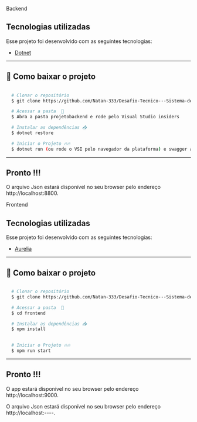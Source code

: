 Backend

## Tecnologias utilizadas

Esse projeto foi desenvolvido com as seguintes tecnologias:

- [Dotnet](https://dotnet.microsoft.com/)

---



## 📁 Como baixar o projeto

```bash

  # Clonar o repositório
  $ git clone https://github.com/Natan-333/Desafio-Tecnico---Sistema-de-Gestao---Natan-Cruz/edit/aurelia-branch/

  # Acessar a pasta  💪
  $ Abra a pasta projetobackend e rode pelo Visual Studio insiders

  # Instalar as dependências 📥
  $ dotnet restore

  # Iniciar o Projeto 🔥🔥
  $ dotnet run (ou rode o VSI pelo navegador da plataforma) e swagger aparecerá com as requisiçõens sendo feitas.
```
---

## Pronto !!!
O arquivo Json estará disponível no seu browser pelo endereço http://localhost:8800.

Frontend

## Tecnologias utilizadas

Esse projeto foi desenvolvido com as seguintes tecnologias:
- [Aurelia](https://docs.aurelia.io/)

---

## 📁 Como baixar o projeto

```bash

  # Clonar o repositório
  $ git clone https://github.com/Natan-333/Desafio-Tecnico---Sistema-de-Gestao---Natan-Cruz/tree/aurelia-branch

  # Acessar a pasta  💪
  $ cd frontend

  # Instalar as dependências 📥
  $ npm install

   
  # Iniciar o Projeto 🔥🔥
  $ npm run start
```
---

## Pronto !!!
O app estará disponível no seu browser pelo endereço http://localhost:9000.

O arquivo Json estará disponível no seu browser pelo endereço http://localhost:----.

